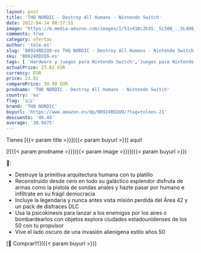 ```yaml
---
layout: post
title: 'THQ NORDIC - Destroy All Humans - Nintendo Switch'
date: 2022-04-14 08:57:51
image: 'https://m.media-amazon.com/images/I/51v41Bc2h3S._SL500_._SL400_.jpg'
comments: true
category: ofertas
author: 'tole.es'
slug: 'B0924RD2Q9-es THQ NORDIC - Destroy All Humans - Nintendo Switch'
sku: 'B0924RD2Q9-es'
tags: [ 'Hardware y juegos para Nintendo Switch','Juegos para Nintendo Switch','Videojuegos','nintendo','thq nordic','🇪🇸', ]
actualPrice: 23.82 EUR
currency: EUR
price: 23.82
comparePrice: 39.99 EUR
prodname: 'THQ NORDIC - Destroy All Humans - Nintendo Switch'
country: 'es'
flag: '🇪🇸'
brand: 'THQ NORDIC'
buyurl: 'https://www.amazon.es/dp/B0924RD2Q9/?tag=tolees-21'
descuento: '40.44'
average: '30.9475'
---
```


Tienes [{{< param title >}}]({{< param buyurl >}}) aqui!

[![{{< param prodname >}}]({{< param image >}})]({{< param buyurl >}})

🔎:

- Destruye la primitiva arquitectura humana con tu platillo
- Reconstruido desde cero en todo su galáctico esplendor disfruta de armas como la pistola de sondas anales y hazte pasar por humano e infíltrate en su frágil democracia
- Incluye la legendaria y nunca antes vista misión perdida del Área 42 y un pack de disfraces DLC
- Usa la psicokinesis para lanzar a los enemigos por los aires o bombardearlos con objetos explora ciudades estadounidenses de los 50 con tu propulsor
- Vive el lado oscuro de una invasión alienígena estilo años 50

[🛒 Comprar!!!]({{< param buyurl >}})

